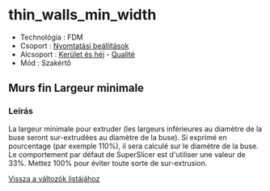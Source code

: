 # thin\_walls\_min\_width

* Technológia : FDM
* Csoport : [Nyomtatási beállítások](../../../konfig/print_settings)
* Alcsoport : [Kerület és héj](../../beallitasok/print_settings.md#périmètre-et-enveloppe) - [Qualité](../../beallitasok/print_settings.md#qualité)
* Mód : Szakértő

## Murs fin Largeur minimale

### Leírás

La largeur minimale pour extruder \(les largeurs inférieures au diamètre de la buse seront sur-extrudées au diamètre de la buse\). Si exprimé en pourcentage \(par exemple 110%\), il sera calculé sur le diamètre de la buse. Le comportement par défaut de SuperSlicer est d'utiliser une valeur de 33%. Mettez 100% pour éviter toute sorte de sur-extrusion.

[Vissza a változók listájához](../../variable_list)

